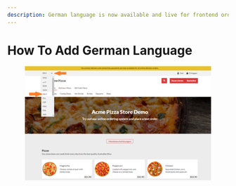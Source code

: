 ```yaml
---
description: German language is now available and live for frontend ordering sites.
---
```


# How To Add German Language

<figure><img src="../.gitbook/assets/image.png" alt=""><figcaption></figcaption></figure>
